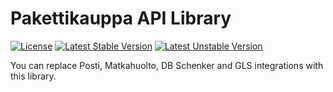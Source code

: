 Pakettikauppa API Library
=========================

[![License](https://poser.pugx.org/pakettikauppa/api-library/license)](https://packagist.org/packages/pakettikauppa/api-library) [![Latest Stable Version](https://poser.pugx.org/pakettikauppa/api-library/v/stable)](https://packagist.org/packages/pakettikauppa/api-library) [![Latest Unstable Version](https://poser.pugx.org/pakettikauppa/api-library/v/unstable)](https://packagist.org/packages/pakettikauppa/api-library)

You can replace Posti, Matkahuolto, DB Schenker and GLS integrations with this library.

